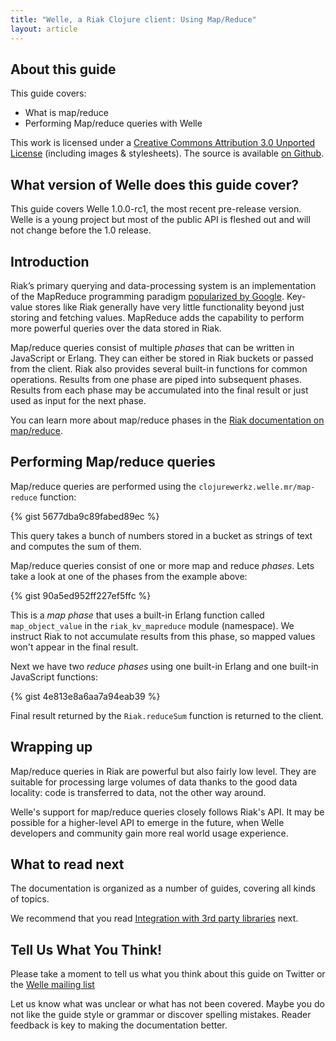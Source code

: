 ```yaml
---
title: "Welle, a Riak Clojure client: Using Map/Reduce"
layout: article
---
```


## About this guide

This guide covers:

 * What is map/reduce
 * Performing Map/reduce queries with Welle

This work is licensed under a <a rel="license" href="http://creativecommons.org/licenses/by/3.0/">Creative Commons Attribution 3.0 Unported License</a> (including images & stylesheets). The source is available [on Github](https://github.com/clojurewerkz/welle.docs).


## What version of Welle does this guide cover?

This guide covers Welle 1.0.0-rc1, the most recent pre-release version. Welle is a young project but most of the public API
is fleshed out and will not change before the 1.0 release.


## Introduction

Riak’s primary querying and data-processing system is an implementation of the MapReduce programming paradigm [popularized by Google](http://labs.google.com/papers/mapreduce.html).
Key-value stores like Riak generally have very little functionality beyond just storing and fetching values.
MapReduce adds the capability to perform more powerful queries over the data stored in Riak.

Map/reduce queries consist of multiple *phases* that can be written in JavaScript or Erlang. They can either be stored in Riak buckets or
passed from the client. Riak also provides several built-in functions for common operations. Results from one
phase are piped into subsequent phases. Results from each phase may be accumulated into the final result or just used
as input for the next phase.

You can learn more about map/reduce phases in the [Riak documentation on map/reduce](http://wiki.basho.com/MapReduce.html).


## Performing Map/reduce queries

Map/reduce queries are performed using the `clojurewerkz.welle.mr/map-reduce` function:

{% gist 5677dba9c89fabed89ec %}

This query takes a bunch of numbers stored in a bucket as strings of text and computes the sum of them.

Map/reduce queries consist of one or more map and reduce *phases*. Lets take a look at one of the phases from the example above:

{% gist 90a5ed952ff227ef5ffc %}

This is a *map phase* that uses a built-in Erlang function called `map_object_value` in the `riak_kv_mapreduce` module (namespace). We instruct Riak to
not accumulate results from this phase, so mapped values won't appear in the final result.

Next we have two *reduce phases* using one built-in Erlang and one built-in JavaScript functions:

{% gist 4e813e8a6aa7a94eab39 %}

Final result returned by the `Riak.reduceSum` function is returned to the client.


## Wrapping up

Map/reduce queries in Riak are powerful but also fairly low level. They are suitable for processing large volumes of data thanks to the
good data locality: code is transferred to data, not the other way around.

Welle's support for map/reduce queries closely follows Riak's API. It may be possible for a higher-level API to emerge in the future,
when Welle developers and community gain more real world usage experience.


## What to read next

The documentation is organized as a number of guides, covering all kinds of topics.

We recommend that you read [Integration with 3rd party libraries](/articles/integration.html) next.



## Tell Us What You Think!

Please take a moment to tell us what you think about this guide on Twitter or the [Welle mailing list](https://groups.google.com/forum/#!forum/clojure-riak)

Let us know what was unclear or what has not been covered. Maybe you do not like the guide style or grammar or discover spelling mistakes. Reader feedback is key to making the documentation better.
